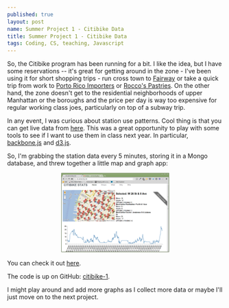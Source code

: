 ```yaml
---
published: true
layout: post
name: Summer Project 1 - Citibike Data 
title: Summer Project 1 - Citibike Data 
tags: Coding, CS, teaching, Javascript
---
```


So, the Citibike program has been running for a bit. I like the idea,
but I have some reservations -- it's great for getting around in the
zone - I've been using it for short shopping trips - run cross town to
[Fairway](http://www.fairwaymarket.com/) or take a quick trip from
work to [Porto Rico Importers](http://www.portorico.com/store/) or
[Rocco's Pastries](http://pasticceriarocco.com/). On the other hand,
the zone doesn't get to the residential neighborhoods of upper
Manhattan or the boroughs and the price per day is way too expensive
for regular working class joes, particularly on top of a subway trip.

In any event, I was curious about station use patterns. Cool thing is
that you can get live data from
[here](http://citibikenyc.com/stations/json). This was a great
opportunity to play with some tools to see if I want to use them in
class next year. In particular, [backbone.js](http://backbonejs.org)
and [d3.js](d3js.org). 

So, I'm grabbing the station data every 5 minutes, storing it in a
Mongo database, and threw together a little map and graph app:

<div align="center">
<a href="http://cb.zamansky.net">
<img width="50%" src="/img/2013-07-14-summer-projects/citibike-1.png" class="" alt="" />
</a>
</div>

You can check it out [here](http://cb.zamansky.net). 

The code is up on GitHub:
[citibike-1](http://github.com/zamansky/citibike-1).

I might play around and add more graphs as I collect more data or
maybe I'll just move on to the next project.

